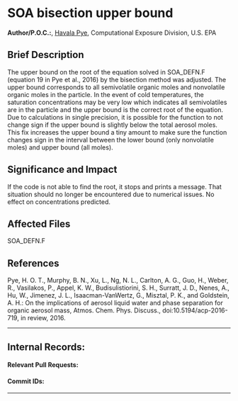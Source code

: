 # SOA bisection upper bound

**Author/P.O.C.:**, [Havala Pye](mailto:pye.havala@epa.gov), Computational Exposure Division, U.S. EPA

## Brief Description

The upper bound on the root of the equation solved in SOA_DEFN.F (equation 19 in Pye et al., 2016) by the bisection method was adjusted. The upper bound corresponds to all semivolatile organic moles and nonvolatile organic moles in the particle.
In the event of cold temperatures, the saturation concentrations may be very low which indicates all semivolatiles are in the particle and the upper bound is the correct root of the equation. Due to calculations in single precision, 
it is possible for the function to not change sign if the upper bound is slightly below the total aerosol moles. This fix increases the upper bound a tiny amount to make sure the function changes sign
in the interval between the lower bound (only nonvolatile moles) and upper bound (all moles). 

## Significance and Impact

If the code is not able to find the root, it stops and prints a message. That situation should no longer be encountered due to numerical issues. No effect on concentrations predicted.

## Affected Files

SOA_DEFN.F

## References

Pye, H. O. T., Murphy, B. N., Xu, L., Ng, N. L., Carlton, A. G., Guo, H., Weber, R., Vasilakos, P., Appel, K. W., Budisulistiorini, S. H., Surratt, J. D., Nenes, A., Hu, W., Jimenez, J. L., Isaacman-VanWertz, G., Misztal, P. K., and Goldstein, A. H.: On the implications of aerosol liquid water and phase separation for organic aerosol mass, Atmos. Chem. Phys. Discuss., doi:10.5194/acp-2016-719, in review, 2016. 

-----
## Internal Records:
#### Relevant Pull Requests:


#### Commit IDs:


-----
